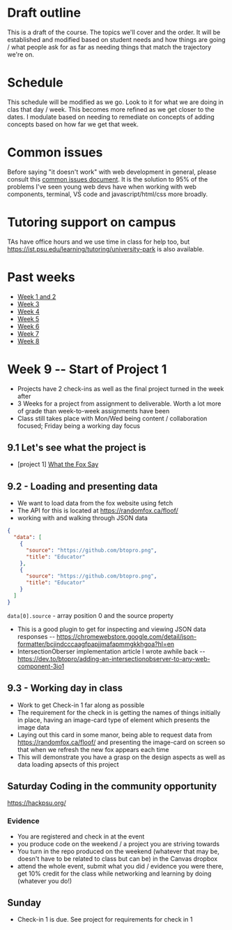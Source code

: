 # Draft outline
This is a draft of the course. The topics we'll cover and the order. It will be established and modified based on student needs and how things are going / what people ask for as far as needing things that match the trajectory we're on.

# Schedule
This schedule will be modified as we go. Look to it for what we are doing in clas that day / week. This becomes more refined as we get closer to the dates. I modulate based on needing to remediate on concepts of adding concepts based on how far we get that week.

# Common issues
Before saying "it doesn't work" with web development in general, please consult this [common issues document](common-issues.md). It is the solution to 95% of the problems I've seen young web devs have when working with web components, terminal, VS code and javascript/html/css more broadly.

# Tutoring support on campus
TAs have office hours and we use time in class for help too, but https://ist.psu.edu/learning/tutoring/university-park is also available.

# Past weeks
- [Week 1 and 2](fa25/week-1-2.md)
- [Week 3](fa25/week-3.md)
- [Week 4](fa25/week-4.md)
- [Week 5](fa25/week-5.md)
- [Week 6](fa25/week-6.md)
- [Week 7](fa25/week-7.md)
- [Week 8](fa25/week-8.md)

# Week 9 -- Start of Project 1
- Projects have 2 check-ins as well as the final project turned in the week after
- 3 Weeks for a project from assignment to deliverable. Worth a lot more of grade than week-to-week assignments have been
- Class still takes place with Mon/Wed being content / collaboration focused; Friday being a working day focus

## 9.1 Let's see what the project is
- [project 1] [What the Fox Say](https://github.com/haxtheweb/issues/issues/2476)

## 9.2 - Loading and presenting data
- We want to load data from the fox website using fetch
- The API for this is located at https://randomfox.ca/floof/
- working with and walking through JSON data
```json
{
  "data": [
    {
      "source": "https://github.com/btopro.png",
      "title": "Educator"
    },
    {
      "source": "https://github.com/btopro.png",
      "title": "Educator"
    }
  ]
}
```

`data[0].source` - array position 0 and the source property

- This is a good plugin to get for inspecting and viewing JSON data responses -- https://chromewebstore.google.com/detail/json-formatter/bcjindcccaagfpapjjmafapmmgkkhgoa?hl=en
- IntersectionOberser implementation article I wrote awhile back -- https://dev.to/btopro/adding-an-intersectionobserver-to-any-web-component-3io1

## 9.3 - Working day in class
- Work to get Check-in 1 far along as possible
- The requirement for the check in is getting the names of things initially in place, having an image-card type of element which presents the image data
- Laying out this card in some manor, being able to request data from https://randomfox.ca/floof/ and presenting the image-card on screen so that when we refresh the new fox appears each time
- This will demonstrate you have a grasp on the design aspects as well as data loading apsects of this project

## Saturday Coding in the community opportunity
https://hackpsu.org/
### Evidence
- You are registered and check in at the event
- you produce code on the weekend / a project you are striving towards
- You turn in the repo produced on the weekend (whatever that may be, doesn't have to be related to class but can be) in the Canvas dropbox
- attend the whole event, submit what you did / evidence you were there, get 10% credit for the class while networking and learning by doing (whatever you do!)
## Sunday
- Check-in 1 is due. See project for requirements for check in 1
